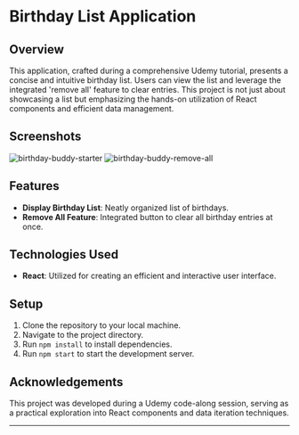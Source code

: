 # Birthday List Application

## Overview

This application, crafted during a comprehensive Udemy tutorial, presents a concise and intuitive birthday list. Users can view the list and leverage the integrated 'remove all' feature to clear entries. This project is not just about showcasing a list but emphasizing the hands-on utilization of React components and efficient data management.

## Screenshots

![birthday-buddy-starter](https://github.com/Litalhag/birthday-buddy/assets/130139673/21f65bce-d5a9-4003-8cdb-4418ab7c1939)
![birthday-buddy-remove-all](https://github.com/Litalhag/birthday-buddy/assets/130139673/8c26f742-a016-418f-a2fd-9b493ea87561)

## Features

- **Display Birthday List**: Neatly organized list of birthdays.
- **Remove All Feature**: Integrated button to clear all birthday entries at once.

## Technologies Used

- **React**: Utilized for creating an efficient and interactive user interface.

## Setup

1. Clone the repository to your local machine.
2. Navigate to the project directory.
3. Run `npm install` to install dependencies.
4. Run `npm start` to start the development server.

## Acknowledgements

This project was developed during a Udemy code-along session, serving as a practical exploration into React components and data iteration techniques.

---
